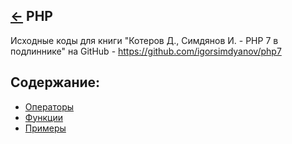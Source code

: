 [&larr;](../readme.md "Шпаргалка") PHP
--------------------------------------

Исходные коды для книги "Котеров Д., Симдянов И. - PHP 7 в подлиннике" на GitHub - https://github.com/igorsimdyanov/php7

## <a name="content"></a> Содержание:
- [Операторы](operators.md "Операторы")
- [Функции](functions.md "Функции")
- [Примеры](examples/readme.md "Примеры")